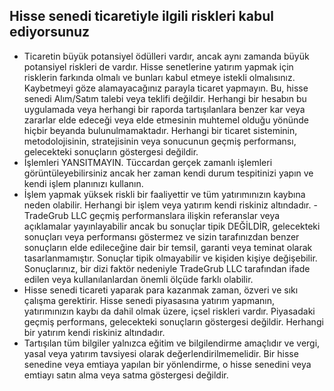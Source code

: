 ## Hisse senedi ticaretiyle ilgili riskleri kabul ediyorsunuz

- Ticaretin büyük potansiyel ödülleri vardır, ancak aynı zamanda büyük potansiyel riskleri de vardır. Hisse senetlerine yatırım yapmak için risklerin farkında olmalı ve bunları kabul etmeye istekli olmalısınız. Kaybetmeyi göze alamayacağınız parayla ticaret yapmayın. Bu, hisse senedi Alım/Satım talebi veya teklifi değildir. Herhangi bir hesabın bu uygulamada veya herhangi bir raporda tartışılanlara benzer kar veya zararlar elde edeceği veya elde etmesinin muhtemel olduğu yönünde hiçbir beyanda bulunulmamaktadır. Herhangi bir ticaret sisteminin, metodolojisinin, stratejisinin veya sonucunun geçmiş performansı, gelecekteki sonuçların göstergesi değildir.
- İşlemleri YANSITMAYIN. Tüccardan gerçek zamanlı işlemleri görüntüleyebilirsiniz ancak her zaman kendi durum tespitinizi yapın ve kendi işlem planınızı kullanın.
- İşlem yapmak yüksek riskli bir faaliyettir ve tüm yatırımınızın kaybına neden olabilir. Herhangi bir işlem veya yatırım kendi riskiniz altındadır. - TradeGrub LLC geçmiş performanslara ilişkin referanslar veya açıklamalar yayınlayabilir ancak bu sonuçlar tipik DEĞİLDİR, gelecekteki sonuçları veya performansı göstermez ve sizin tarafınızdan benzer sonuçların elde edileceğine dair bir temsil, garanti veya teminat olarak tasarlanmamıştır. Sonuçlar tipik olmayabilir ve kişiden kişiye değişebilir. Sonuçlarınız, bir dizi faktör nedeniyle TradeGrub LLC tarafından ifade edilen veya kullanılanlardan önemli ölçüde farklı olabilir. 
- Hisse senedi ticareti yaparak para kazanmak zaman, özveri ve sıkı çalışma gerektirir. Hisse senedi piyasasına yatırım yapmanın, yatırımınızın kaybı da dahil olmak üzere, içsel riskleri vardır. Piyasadaki geçmiş performans, gelecekteki sonuçların göstergesi değildir. Herhangi bir yatırım kendi riskiniz altındadır. 
- Tartışılan tüm bilgiler yalnızca eğitim ve bilgilendirme amaçlıdır ve vergi, yasal veya yatırım tavsiyesi olarak değerlendirilmemelidir. Bir hisse senedine veya emtiaya yapılan bir yönlendirme, o hisse senedini veya emtiayı satın alma veya satma göstergesi değildir.